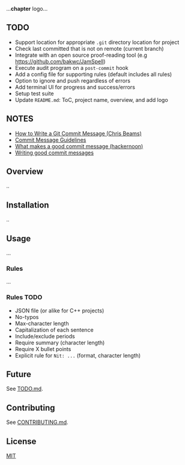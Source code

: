 ...**chapter** logo...

## TODO
+ Support location for appropriate `.git` directory location for project
+ Check last committed that is not on remote (current branch)
+ Integrate with an open source proof-reading tool (e.g https://github.com/bakwc/JamSpell)
+ Execute audit program on a `post-commit` hook 
+ Add a config file for supporting rules (default includes all rules)
+ Option to ignore and push regardless of errors
+ Add terminal UI for progress and success/errors
+ Setup test suite
+ Update `README.md`: ToC, project name, overview, and add logo

## NOTES
+ [How to Write a Git Commit Message (Chris Beams)](https://chris.beams.io/posts/git-commit)
+ [Commit Message Guidelines](https://gist.github.com/robertpainsi/b632364184e70900af4ab688decf6f53)
+ [What makes a good commit message (hackernoon)](https://hackernoon.com/what-makes-a-good-commit-message-995d23687ad)
+ [Writing good commit messages](https://github.com/erlang/otp/wiki/writing-good-commit-messages)

## Overview
..

## Installation
..

## Usage
...

### Rules
...

### Rules TODO
+ JSON file (or alike for C++ projects)
+ No-typos
+ Max-character length
+ Capitalization of each sentence
+ Include/exclude periods
+ Require summary (character length)
+ Require X bullet points
+ Explicit rule for `Nit: ...` (format, character length)

## Future
See [TODO.md](https://github.com/williamgrosset/chapter/blob/master/TODO.md).

## Contributing 
See [CONTRIBUTING.md](https://github.com/williamgrosset/chapter/blob/master/CONTRIBUTING.md).

## License
[MIT](https://github.com/williamgrosset/chapter/blob/master/LICENSE)
